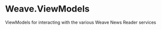 Weave.ViewModels
================

ViewModels for interacting with the various Weave News Reader services
